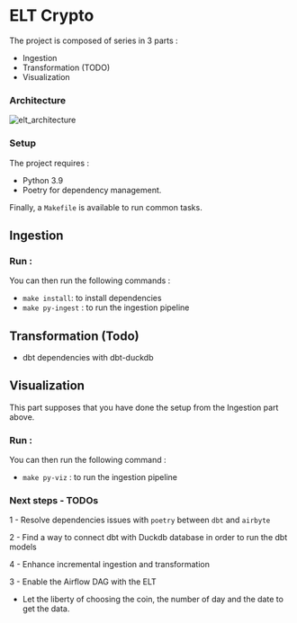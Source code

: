 # ELT Crypto

The project is composed of series in 3 parts :
- Ingestion 
- Transformation (TODO)
- Visualization 

### Architecture
![elt_architecture](elt_architecture.png)

### Setup

The project requires :
* Python 3.9
* Poetry for dependency management.

Finally, a `Makefile` is available to run common tasks.

## Ingestion

### Run :
You can then run the following commands :
* `make install`: to install dependencies
* `make py-ingest` : to run the ingestion pipeline

## Transformation (Todo)
* dbt dependencies with dbt-duckdb

## Visualization

This part supposes that you have done the setup from the Ingestion part above.
### Run :
You can then run the following command :
* `make py-viz` : to run the ingestion pipeline


### Next steps - TODOs

1 - Resolve dependencies issues with `poetry` between `dbt` and `airbyte` 

2 - Find a way to connect dbt with Duckdb database in order to run the dbt models

4 - Enhance incremental ingestion and transformation

3 - Enable the Airflow DAG with the ELT
* Let the liberty of choosing the coin, the number of day and the date to get the data.

